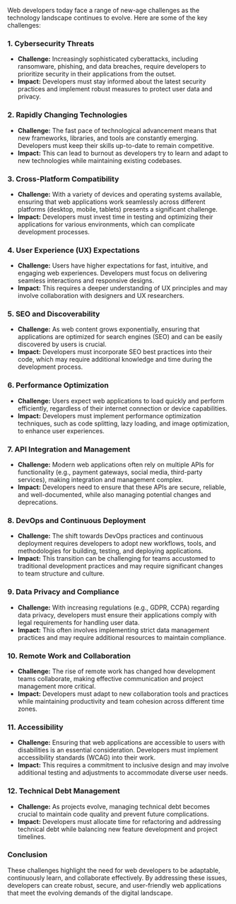 Web developers today face a range of new-age challenges as the technology landscape continues to evolve. Here are some of the key challenges:

### 1. **Cybersecurity Threats**
- **Challenge:** Increasingly sophisticated cyberattacks, including ransomware, phishing, and data breaches, require developers to prioritize security in their applications from the outset.
- **Impact:** Developers must stay informed about the latest security practices and implement robust measures to protect user data and privacy.

### 2. **Rapidly Changing Technologies**
- **Challenge:** The fast pace of technological advancement means that new frameworks, libraries, and tools are constantly emerging. Developers must keep their skills up-to-date to remain competitive.
- **Impact:** This can lead to burnout as developers try to learn and adapt to new technologies while maintaining existing codebases.

### 3. **Cross-Platform Compatibility**
- **Challenge:** With a variety of devices and operating systems available, ensuring that web applications work seamlessly across different platforms (desktop, mobile, tablets) presents a significant challenge.
- **Impact:** Developers must invest time in testing and optimizing their applications for various environments, which can complicate development processes.

### 4. **User Experience (UX) Expectations**
- **Challenge:** Users have higher expectations for fast, intuitive, and engaging web experiences. Developers must focus on delivering seamless interactions and responsive designs.
- **Impact:** This requires a deeper understanding of UX principles and may involve collaboration with designers and UX researchers.

### 5. **SEO and Discoverability**
- **Challenge:** As web content grows exponentially, ensuring that applications are optimized for search engines (SEO) and can be easily discovered by users is crucial.
- **Impact:** Developers must incorporate SEO best practices into their code, which may require additional knowledge and time during the development process.

### 6. **Performance Optimization**
- **Challenge:** Users expect web applications to load quickly and perform efficiently, regardless of their internet connection or device capabilities.
- **Impact:** Developers must implement performance optimization techniques, such as code splitting, lazy loading, and image optimization, to enhance user experiences.

### 7. **API Integration and Management**
- **Challenge:** Modern web applications often rely on multiple APIs for functionality (e.g., payment gateways, social media, third-party services), making integration and management complex.
- **Impact:** Developers need to ensure that these APIs are secure, reliable, and well-documented, while also managing potential changes and deprecations.

### 8. **DevOps and Continuous Deployment**
- **Challenge:** The shift towards DevOps practices and continuous deployment requires developers to adopt new workflows, tools, and methodologies for building, testing, and deploying applications.
- **Impact:** This transition can be challenging for teams accustomed to traditional development practices and may require significant changes to team structure and culture.

### 9. **Data Privacy and Compliance**
- **Challenge:** With increasing regulations (e.g., GDPR, CCPA) regarding data privacy, developers must ensure their applications comply with legal requirements for handling user data.
- **Impact:** This often involves implementing strict data management practices and may require additional resources to maintain compliance.

### 10. **Remote Work and Collaboration**
- **Challenge:** The rise of remote work has changed how development teams collaborate, making effective communication and project management more critical.
- **Impact:** Developers must adapt to new collaboration tools and practices while maintaining productivity and team cohesion across different time zones.

### 11. **Accessibility**
- **Challenge:** Ensuring that web applications are accessible to users with disabilities is an essential consideration. Developers must implement accessibility standards (WCAG) into their work.
- **Impact:** This requires a commitment to inclusive design and may involve additional testing and adjustments to accommodate diverse user needs.

### 12. **Technical Debt Management**
- **Challenge:** As projects evolve, managing technical debt becomes crucial to maintain code quality and prevent future complications.
- **Impact:** Developers must allocate time for refactoring and addressing technical debt while balancing new feature development and project timelines.

### Conclusion
These challenges highlight the need for web developers to be adaptable, continuously learn, and collaborate effectively. By addressing these issues, developers can create robust, secure, and user-friendly web applications that meet the evolving demands of the digital landscape.